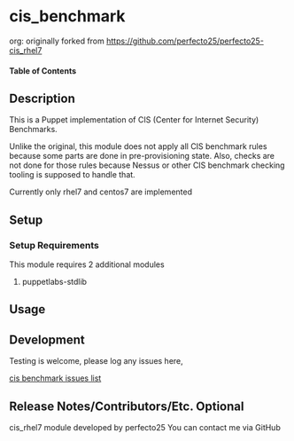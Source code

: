 # cis_benchmark

org: originally forked from https://github.com/perfecto25/perfecto25-cis_rhel7

#### Table of Contents


## Description

This is a Puppet implementation of CIS (Center for Internet Security) Benchmarks.

Unlike the original, this module does not apply all CIS benchmark rules because some parts are done in pre-provisioning state. 
Also, checks are not done for those rules because Nessus or other CIS benchmark checking tooling is supposed to handle that.

Currently only rhel7 and centos7 are implemented

## Setup


### Setup Requirements

This module requires 2 additional modules

1. puppetlabs-stdlib


## Usage



## Development

Testing is welcome, please log any issues here,

[cis benchmark issues list](https://github.com/ar0xa/cis_benchmark/issues "cis_benchmark issue list")


## Release Notes/Contributors/Etc. **Optional**

cis_rhel7 module developed by perfecto25
You can contact me via GitHub 
